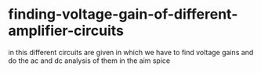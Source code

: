 # finding-voltage-gain-of-different-amplifier-circuits
in this different circuits are given in which we have to find voltage gains and do the ac and dc analysis of them in the aim spice
